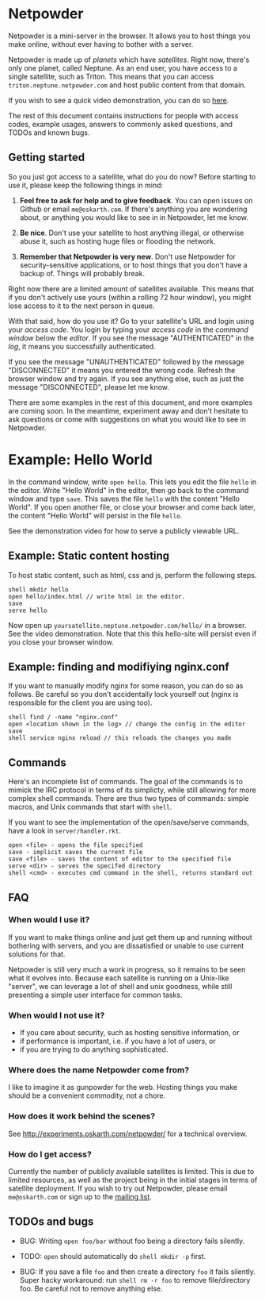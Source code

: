 # Netpowder

Netpowder is a mini-server in the browser. It allows you to host things you make
online, without ever having to bother with a server.

Netpowder is made up of *planets* which have *satellites*. Right now, there's
only one planet, called Neptune. As an end user, you have access to a single
satellite, such as Triton. This means that you can access
`triton.neptune.netpowder.com` and host public content from that domain.

If you wish to see a quick video demonstration, you can do so
[here](https://www.youtube.com/watch?v=9NqEpsFeKDg).

The rest of this document contains instructions for people with access codes,
example usages, answers to commonly asked questions, and TODOs and known bugs.

## Getting started

So you just got access to a satellite, what do you do now? Before starting to
use it, please keep the following things in mind:

1. **Feel free to ask for help and to give feedback**. You can open issues on
Github or email `me@oskarth.com`. If there's anything you are wondering about,
or anything you would like to see in in Netpowder, let me know.

2. **Be nice**. Don't use your satellite to host anything illegal, or otherwise
abuse it, such as hosting huge files or flooding the network.

3. **Remember that Netpowder is very new**. Don't use Netpowder for
security-sensitive applications, or to host things that you don't have a backup
of. Things will probably break.

Right now there are a limited amount of satellites available. This means that if
you don't actively use yours (within a rolling 72 hour window), you might lose
access to it to the next person in queue.

With that said, how do you use it? Go to your satellite's URL and login using
your *access code*. You login by typing your *access code* in the *command
window* below the *editor*. If you see the message "AUTHENTICATED" in the *log*,
it means you successfully authenticated.

If you see the message "UNAUTHENTICATED" followed by the message "DISCONNECTED"
it means you entered the wrong code. Refresh the browser window and try again.
If you see anything else, such as just the message "DISCONNECTED", please let me
know.

There are some examples in the rest of this document, and more examples are
coming soon. In the meantime, experiment away and don't hesitate to ask
questions or come with suggestions on what you would like to see in Netpowder.

# Example: Hello World

In the command window, write `open hello`. This lets you edit the file `hello`
in the editor. Write "Hello World" in the editor, then go back to the command
window and type `save`. This saves the file `hello` with the content "Hello
World". If you open another file, or close your browser and come back later, the
content "Hello World" will persist in the file `hello`.

See the demonstration video for how to serve a publicly viewable URL.

## Example: Static content hosting

To host static content, such as html, css and js, perform the following steps.

```
shell mkdir hello
open hello/index.html // write html in the editor.
save
serve hello
```

Now open up `yoursatellite.neptune.netpowder.com/hello/` in a browser. See the
video demonstration. Note that this this hello-site will persist even if you
close your browser window.

## Example: finding and modifiying nginx.conf

If you want to manually modify nginx for some reason, you can do so as follows.
Be careful so you don't accidentally lock yourself out (nginx is responsible for
the client you are using too).

```
shell find / -name "nginx.conf"
open <location shown in the log> // change the config in the editor
save
shell service nginx reload // this reloads the changes you made
```

## Commands

Here's an incomplete list of commands. The goal of the commands is to mimick the
IRC protocol in terms of its simplicty, while still allowing for more complex
shell commands. There are thus two types of commands: simple macros, and Unix
commands that start with `shell`.

If you want to see the implementation of the open/save/serve commands, have a
look in `server/handler.rkt`.

```
open <file> - opens the file specified
save - implicit saves the current file
save <file> - saves the content of editor to the specified file
serve <dir> - serves the specifed directory
shell <cmd> - executes cmd command in the shell, returns standard out
```

## FAQ

### When would I use it?

If you want to make things online and just get them up and running without
bothering with servers, and you are dissatisfied or unable to use current
solutions for that.

Netpowder is still very much a work in progress, so it remains to be seen what
it evolves into. Because each satellite is running on a Unix-like "server", we
can leverage a lot of shell and unix goodness, while still presenting a simple
user interface for common tasks.

### When would I not use it?

- If you care about security, such as hosting sensitive information, or
- if performance is important, i.e. if you have a lot of users, or
- if you are trying to do anything sophisticated.

### Where does the name Netpowder come from?

I like to imagine it as gunpowder for the web. Hosting things you make should be
a convenient commodity, not a chore.

### How does it work behind the scenes?

See http://experiments.oskarth.com/netpowder/ for a technical overview.

### How do I get access?

Currently the number of publicly available satellites is limited. This is due to
limited resources, as well as the project being in the initial stages in terms
of satellite deployment. If you wish to try out Netpowder, please email
`me@oskarth.com` or sign up to the [mailing list](http://netpowder.com/).

## TODOs and bugs

- BUG: Writing `open foo/bar` without foo being a directory fails silently.

- TODO: `open` should automatically do `shell mkdir -p` first.

- BUG: If you save a file `foo` and then create a directory `foo` it fails
  silently. Super hacky workaround: run `shell rm -r foo` to remove
  file/directory foo. Be careful not to remove anything else.
